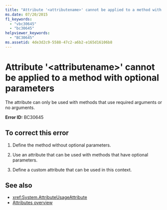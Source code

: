 ```yaml
---
title: "Attribute '<attributename>' cannot be applied to a method with optional parameters"
ms.date: 07/20/2015
f1_keywords: 
  - "vbc30645"
  - "bc30645"
helpviewer_keywords: 
  - "BC30645"
ms.assetid: 4de3d2c9-5588-47c2-a6b2-e165d16106b8
---
```

# Attribute '\<attributename>' cannot be applied to a method with optional parameters
The attribute can only be used with methods that use required arguments or no arguments.  
  
 **Error ID:** BC30645  
  
## To correct this error  
  
1. Define the method without optional parameters.  
  
2. Use an attribute that can be used with methods that have optional parameters.  
  
3. Define a custom attribute that can be used in this context.  
  
## See also

- <xref:System.AttributeUsageAttribute>
- [Attributes overview](~/docs/visual-basic/programming-guide/concepts/attributes/index.md)
